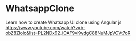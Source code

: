 # WhatsappClone

Learn how to create Whatsapp UI clone using Angular js
https://www.youtube.com/watch?v=b-obZ8ZloIc&list=PL2NDx92_iOAF9vKwdgC88NuMJpVCVt7oR
